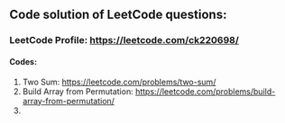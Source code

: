 ## Code solution of LeetCode questions:

### LeetCode Profile: https://leetcode.com/ck220698/

#### Codes:
  1. Two Sum: https://leetcode.com/problems/two-sum/
  2. Build Array from Permutation: https://leetcode.com/problems/build-array-from-permutation/
  3. 
